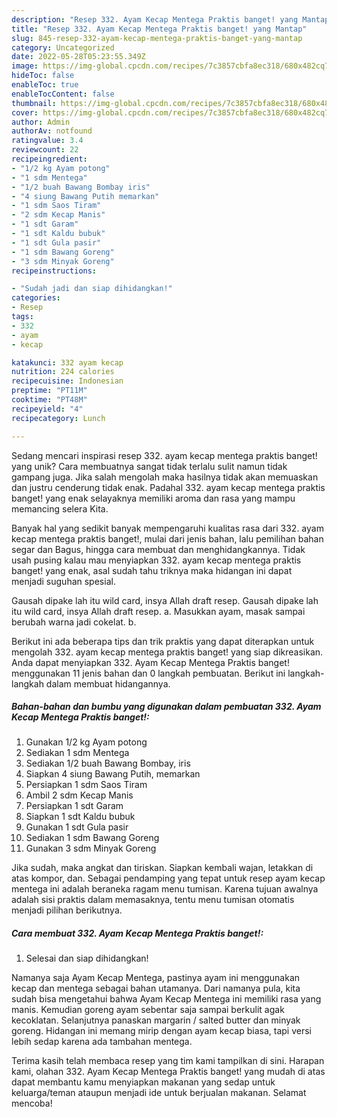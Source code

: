 ```yaml
---
description: "Resep 332. Ayam Kecap Mentega Praktis banget! yang Mantap"
title: "Resep 332. Ayam Kecap Mentega Praktis banget! yang Mantap"
slug: 845-resep-332-ayam-kecap-mentega-praktis-banget-yang-mantap
category: Uncategorized
date: 2022-05-28T05:23:55.349Z
image: https://img-global.cpcdn.com/recipes/7c3857cbfa8ec318/680x482cq70/332-ayam-kecap-mentega-praktis-banget-foto-resep-utama.jpg
hideToc: false
enableToc: true
enableTocContent: false
thumbnail: https://img-global.cpcdn.com/recipes/7c3857cbfa8ec318/680x482cq70/332-ayam-kecap-mentega-praktis-banget-foto-resep-utama.jpg
cover: https://img-global.cpcdn.com/recipes/7c3857cbfa8ec318/680x482cq70/332-ayam-kecap-mentega-praktis-banget-foto-resep-utama.jpg
author: Admin
authorAv: notfound
ratingvalue: 3.4
reviewcount: 22
recipeingredient:
- "1/2 kg Ayam potong"
- "1 sdm Mentega"
- "1/2 buah Bawang Bombay iris"
- "4 siung Bawang Putih memarkan"
- "1 sdm Saos Tiram"
- "2 sdm Kecap Manis"
- "1 sdt Garam"
- "1 sdt Kaldu bubuk"
- "1 sdt Gula pasir"
- "1 sdm Bawang Goreng"
- "3 sdm Minyak Goreng"
recipeinstructions:

- "Sudah jadi dan siap dihidangkan!"
categories:
- Resep
tags:
- 332
- ayam
- kecap

katakunci: 332 ayam kecap 
nutrition: 224 calories
recipecuisine: Indonesian
preptime: "PT11M"
cooktime: "PT48M"
recipeyield: "4"
recipecategory: Lunch

---
```





Sedang mencari inspirasi resep 332. ayam kecap mentega praktis banget! yang unik? Cara membuatnya sangat tidak terlalu sulit namun tidak gampang juga. Jika salah mengolah maka hasilnya tidak akan memuaskan dan justru cenderung tidak enak. Padahal 332. ayam kecap mentega praktis banget! yang enak selayaknya memiliki aroma dan rasa yang mampu memancing selera Kita.





Banyak hal yang sedikit banyak mempengaruhi kualitas rasa dari 332. ayam kecap mentega praktis banget!, mulai dari jenis bahan, lalu pemilihan bahan segar dan Bagus, hingga cara membuat dan menghidangkannya. Tidak usah pusing kalau mau menyiapkan 332. ayam kecap mentega praktis banget! yang enak,      asal sudah tahu triknya maka hidangan ini dapat menjadi suguhan spesial.














Gausah dipake lah itu wild card, insya Allah draft resep. Gausah dipake lah itu wild card, insya Allah draft resep. a. Masukkan ayam, masak sampai berubah warna jadi cokelat. b.






Berikut ini ada beberapa tips dan trik praktis yang dapat diterapkan untuk mengolah 332. ayam kecap mentega praktis banget! yang siap dikreasikan. Anda dapat menyiapkan 332. Ayam Kecap Mentega Praktis banget! menggunakan 11 jenis bahan dan 0 langkah pembuatan. Berikut ini langkah-langkah dalam membuat hidangannya.

<!--inarticleads1-->

##### Bahan-bahan dan bumbu yang digunakan dalam pembuatan 332. Ayam Kecap Mentega Praktis banget!:

1. Gunakan 1/2 kg Ayam potong
1. Sediakan 1 sdm Mentega
1. Sediakan 1/2 buah Bawang Bombay, iris
1. Siapkan 4 siung Bawang Putih, memarkan
1. Persiapkan 1 sdm Saos Tiram
1. Ambil 2 sdm Kecap Manis
1. Persiapkan 1 sdt Garam
1. Siapkan 1 sdt Kaldu bubuk
1. Gunakan 1 sdt Gula pasir
1. Sediakan 1 sdm Bawang Goreng
1. Gunakan 3 sdm Minyak Goreng


Jika sudah, maka angkat dan tiriskan. Siapkan kembali wajan, letakkan di atas kompor, dan. Sebagai pendamping yang tepat untuk resep ayam kecap mentega ini adalah beraneka ragam menu tumisan. Karena tujuan awalnya adalah sisi praktis dalam memasaknya, tentu menu tumisan otomatis menjadi pilihan berikutnya. 

<!--inarticleads2-->

##### Cara membuat 332. Ayam Kecap Mentega Praktis banget!:


1. Selesai dan siap dihidangkan!

Namanya saja Ayam Kecap Mentega, pastinya ayam ini menggunakan kecap dan mentega sebagai bahan utamanya. Dari namanya pula, kita sudah bisa mengetahui bahwa Ayam Kecap Mentega ini memiliki rasa yang manis. Kemudian goreng ayam sebentar saja sampai berkulit agak kecoklatan. Selanjutnya panaskan margarin / salted butter dan minyak goreng. Hidangan ini memang mirip dengan ayam kecap biasa, tapi versi lebih sedap karena ada tambahan mentega. 

Terima kasih telah membaca resep yang tim kami tampilkan di sini. Harapan kami, olahan 332. Ayam Kecap Mentega Praktis banget! yang mudah di atas dapat membantu kamu menyiapkan makanan yang sedap untuk keluarga/teman ataupun menjadi ide untuk berjualan makanan. Selamat mencoba!
